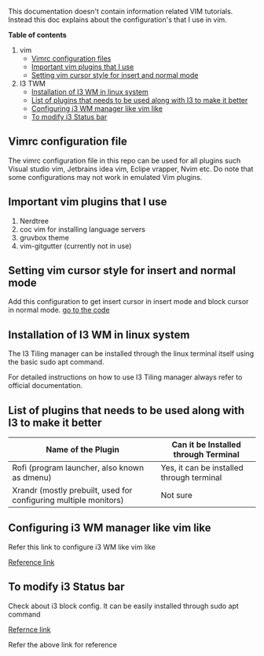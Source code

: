 This documentation doesn't contain information related VIM tutorials.  Instead this doc explains about the configuration's that I use in vim.

**Table of contents**

1.  vim
    - [Vimrc configuration files](#vimrc-configuration-file)
    - [Important vim plugins that I use](#important-vim-plugins-that-i-use)
    - [Setting vim cursor style for insert and normal mode](#setting-vim-cursor-style-for-insert-and-normal-mode)
2.  I3 TWM
    - [Installation of I3 WM in linux system](#installation-of-i3-wm-in-linux-system)
    - [List of plugins that needs to be used along with I3 to make it better](#list-of-plugins-that-needs-to-be-used-along-with-i3-to-make-it-better)
    - [Configuring i3 WM manager like vim like](#configuring-i3-wm-manager-like-vim-like)
    - [To modify i3 Status bar](#to-modify-i3-status-bar)

## Vimrc configuration file

The vimrc configuration file in this repo can be used for all plugins such Visual studio vim, Jetbrains idea vim, Eclipe vrapper, Nvim etc.  Do note that some configurations may not work in emulated Vim plugins.

## Important vim plugins that I use

1. Nerdtree
2. coc vim for installing language servers
3. gruvbox theme
4. vim-gitgutter (currently not in use)

## Setting vim cursor style for insert and normal mode

Add this configuration to get insert cursor in insert mode and block cursor in normal mode. [go to the code](https://github.com/sathishsekarss/Configuration-Files/blob/master/.vimrc#L89)


## Installation of I3 WM in linux system

The I3 Tiling manager can be installed through the linux terminal itself using the basic sudo apt command.

For detailed instructions on how to use I3 Tiling manager always refer to official documentation.

## List of plugins that needs to be used along with I3 to make it better

| Name of the Plugin                                                            | Can it be Installed through Terminal                   |
|-------------------------------------------------------------------------------|---------------------------------------------------|
| Rofi (program launcher, also known as dmenu)                                 | Yes, it can be installed through terminal         |
| Xrandr (mostly prebuilt, used for configuring multiple monitors)             | Not sure                                          |

## Configuring i3 WM manager like vim like

Refer this link to configure i3 WM like vim like

[ Reference link ](https://faq.i3wm.org/question/2294/vim-and-keybinds.1.html)

## To modify i3 Status bar

Check about i3 block config.  It can be easily installed through sudo apt command

[Refernce link](https://vivien.github.io/i3blocks/i3blocks.1.html#_name)

Refer the above link for reference
